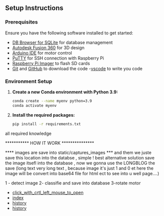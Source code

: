 ## Setup Instructions

### Prerequisites

Ensure you have the following software installed to get started:

- [DB Browser for SQLite](https://sqlitebrowser.org/) for database management
- [Autodesk Fusion 360](https://www.autodesk.com/products/fusion-360/overview) for 3D design
- [Arduino IDE](https://www.arduino.cc/en/software) for motor control
- [PuTTY](https://www.putty.org/) for SSH connection with Raspberry Pi
- [Raspberry Pi Imager](https://www.raspberrypi.com/software/) to flash SD cards
- [Git](https://git-scm.com/) and [GitHub](https://github.com/) to download the code
-[vscode](https://code.visualstudio.com/) to write you code

### Environment Setup

1. **Create a new Conda environment with Python 3.9:**
   ```bash
   conda create --name myenv python=3.9
   conda activate myenv
   ```

2. **Install the required packages:**
   ```bash
   pip install -r requirements.txt
   ```

all required knowledge




*********** HOW IT WORK ***************

**** images are save into static/captures_images *** and them we juste save this location into the databse , simple !
best alternative solution save the image itsefl into the database , now we gonna use the LONGBLOG the save (long text very long text , because image it's just 1 and 0 et here the image will be convert into base64 file for html ect to see into u well page....)


1 - detect image
2- classifie and save into database
3-rotate motor

- [click_with_crtl_left_mouse_to_open](static/thumbnails/Screenshot_222412.png)
- [index](static/thumbnails/Screenshot_222430.png)
- [history](static/thumbnails/Screenshot_222446.png)
- [history](static/thumbnails/Screenshot_222458.png)